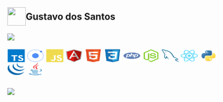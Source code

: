 

## <div style="display: flex; align-items:center"> <img height="42" width="42" src="https://cdn.iconscout.com/icon/free/png-256/ninja-1659490-1410012.png"> Gustavo dos Santos </div>

<a href="https://github.com/GustavoSantos16" id="link-perfil" style="text-decoration: none !important;">
 <div>
   <img height="180em" src="https://github-readme-stats.vercel.app/api/top-langs/?username=Arthurferrera&layout=compact&langs_count=16&theme=dracula"/>
</div>
  <div style="display: inline_block"><br>
     <img align="center" alt="Gustavo-Ts" height="30" width="40" src="https://raw.githubusercontent.com/devicons/devicon/master/icons/typescript/typescript-plain.svg">
    <img align="center" alt="Gustavo-Ionic" height="30" width="40" src="https://github.com/devicons/devicon/blob/master/icons/ionic/ionic-original.svg">
    <img align="center" alt="Gustavo-Js" height="30" width="40" src="https://raw.githubusercontent.com/devicons/devicon/master/icons/javascript/javascript-plain.svg">
    <img align="center" alt="Gustavo-Angular" height="30" width="40" src="https://github.com/devicons/devicon/blob/master/icons/angularjs/angularjs-original.svg">
    <img align="center" alt="Gustavo-HTML" height="30" width="40" src="https://raw.githubusercontent.com/devicons/devicon/master/icons/html5/html5-original.svg">
    <img align="center" alt="Gustavo-CSS" height="30" width="40" src="https://raw.githubusercontent.com/devicons/devicon/master/icons/css3/css3-original.svg">
    <img align="center" alt="Gustavo-Php" height="30" width="40" src="https://github.com/devicons/devicon/blob/master/icons/php/php-plain.svg">
    <img align="center" alt="Gustavo-Nodejs" height="30" width="40" src="https://github.com/devicons/devicon/blob/master/icons/nodejs/nodejs-original.svg">
    <img align="center" alt="Gustavo-MySql" height="30" width="40" src="https://github.com/devicons/devicon/blob/master/icons/mysql/mysql-original.svg">
    <img align="center" alt="Gustavo-React" height="30" width="40" src="https://github.com/devicons/devicon/blob/master/icons/react/react-original.svg">
    <img align="center" alt="Gustavo-Python" height="30" width="40" src="https://github.com/devicons/devicon/blob/master/icons/python/python-original.svg">
    <img align="center" alt="Gustavo-Jquery" height="30" width="40" src="https://github.com/devicons/devicon/blob/master/icons/jquery/jquery-original.svg">
    <img align="center" alt="Gustavo-Java" height="30" width="40" src="https://github.com/devicons/devicon/blob/master/icons/java/java-original.svg">
   


  </div>
 
 </a>
  
  ##
 
<div> 
  <a href="https://www.linkedin.com/in/gustavo-santos-98096a143/" target="_blank"><img src="https://img.shields.io/badge/-LinkedIn-%230077B5?style=for-the-badge&logo=linkedin&logoColor=white" target="_blank"></a> 
</div>
